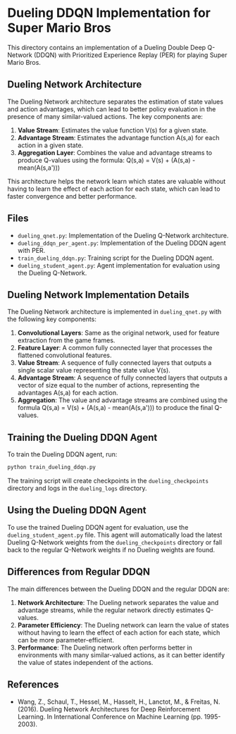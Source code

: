 # Dueling DDQN Implementation for Super Mario Bros

This directory contains an implementation of a Dueling Double Deep Q-Network (DDQN) with Prioritized Experience Replay (PER) for playing Super Mario Bros.

## Dueling Network Architecture

The Dueling Network architecture separates the estimation of state values and action advantages, which can lead to better policy evaluation in the presence of many similar-valued actions. The key components are:

1. **Value Stream**: Estimates the value function V(s) for a given state.
2. **Advantage Stream**: Estimates the advantage function A(s,a) for each action in a given state.
3. **Aggregation Layer**: Combines the value and advantage streams to produce Q-values using the formula:
   Q(s,a) = V(s) + (A(s,a) - mean(A(s,a')))

This architecture helps the network learn which states are valuable without having to learn the effect of each action for each state, which can lead to faster convergence and better performance.

## Files

- `dueling_qnet.py`: Implementation of the Dueling Q-Network architecture.
- `dueling_ddqn_per_agent.py`: Implementation of the Dueling DDQN agent with PER.
- `train_dueling_ddqn.py`: Training script for the Dueling DDQN agent.
- `dueling_student_agent.py`: Agent implementation for evaluation using the Dueling Q-Network.

## Dueling Network Implementation Details

The Dueling Network architecture is implemented in `dueling_qnet.py` with the following key components:

1. **Convolutional Layers**: Same as the original network, used for feature extraction from the game frames.
2. **Feature Layer**: A common fully connected layer that processes the flattened convolutional features.
3. **Value Stream**: A sequence of fully connected layers that outputs a single scalar value representing the state value V(s).
4. **Advantage Stream**: A sequence of fully connected layers that outputs a vector of size equal to the number of actions, representing the advantages A(s,a) for each action.
5. **Aggregation**: The value and advantage streams are combined using the formula Q(s,a) = V(s) + (A(s,a) - mean(A(s,a'))) to produce the final Q-values.

## Training the Dueling DDQN Agent

To train the Dueling DDQN agent, run:

```bash
python train_dueling_ddqn.py
```

The training script will create checkpoints in the `dueling_checkpoints` directory and logs in the `dueling_logs` directory.

## Using the Dueling DDQN Agent

To use the trained Dueling DDQN agent for evaluation, use the `dueling_student_agent.py` file. This agent will automatically load the latest Dueling Q-Network weights from the `dueling_checkpoints` directory or fall back to the regular Q-Network weights if no Dueling weights are found.

## Differences from Regular DDQN

The main differences between the Dueling DDQN and the regular DDQN are:

1. **Network Architecture**: The Dueling network separates the value and advantage streams, while the regular network directly estimates Q-values.
2. **Parameter Efficiency**: The Dueling network can learn the value of states without having to learn the effect of each action for each state, which can be more parameter-efficient.
3. **Performance**: The Dueling network often performs better in environments with many similar-valued actions, as it can better identify the value of states independent of the actions.

## References

- Wang, Z., Schaul, T., Hessel, M., Hasselt, H., Lanctot, M., & Freitas, N. (2016). Dueling Network Architectures for Deep Reinforcement Learning. In International Conference on Machine Learning (pp. 1995-2003).
